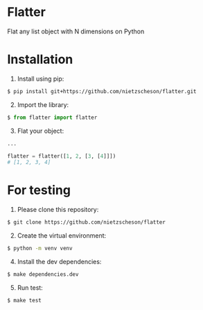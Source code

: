 Flatter
==============

Flat any list object with N dimensions on Python

# Installation

1. Install using pip:

```bash
$ pip install git+https://github.com/nietzscheson/flatter.git
```
2. Import the library:

```python
$ from flatter import flatter
```
3. Flat your object:
```python
...

flatter = flatter([1, 2, [3, [4]]])
# [1, 2, 3, 4]

```
# For testing

1. Please clone this repository:
```bash
$ git clone https://github.com/nietzscheson/flatter
```
2. Create the virtual environment:
```bash
$ python -m venv venv
```
4. Install the dev dependencies:
```bash
$ make dependencies.dev
```
5. Run test:
```bash
$ make test
```
